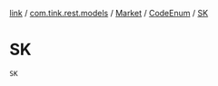 [link](../../../index.md) / [com.tink.rest.models](../../index.md) / [Market](../index.md) / [CodeEnum](index.md) / [SK](./-s-k.md)

# SK

`SK`